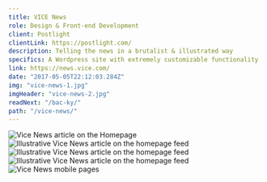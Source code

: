```yaml
---
title: VICE News
role: Design & Front-end Development
client: Postlight
clientLink: https://postlight.com/
description: Telling the news in a brutalist & illustrated way
specifics: A Wordpress site with extremely customizable functionality
link: https://news.vice.com/
date: "2017-05-05T22:12:03.284Z"
img: "vice-news-1.jpg"
imgHeader: "vice-news-2.jpg"
readNext: "/bac-ky/"
path: "/vice-news/"
---
```



<img src="./vice-news-2.jpg" alt="Vice News article on the Homepage" srcset="./vice-news-2.jpg 1000w, ./vice-news-2.jpg 2000w"/>

<img src="./vice-news-3.jpg" alt="Illustrative Vice News article on the homepage feed" srcset="./vice-news-3.jpg 1000w, ./vice-news-3.jpg 2000w"/>

<img src="./vice-news-4.jpg" alt="Illustrative Vice News article on the homepage feed" srcset="./vice-news-4.jpg 1000w, ./vice-news-4.jpg 2000w"/>

<img src="./vice-news-5.jpg" alt="Illustrative Vice News article on the homepage feed" srcset="./vice-news-5.jpg 1000w, ./vice-news-5.jpg 2000w"/>

<img src="./vice-news-6.jpg" alt="Vice News mobile pages" srcset="./vice-news-6.jpg 1000w, ./vice-news-6.jpg 2000w"/>
